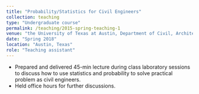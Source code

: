 ```yaml
---
title: "Probability/Statistics for Civil Engineers"
collection: teaching
type: "Undergraduate course"
permalink: /teaching/2015-spring-teaching-1
venue: "the University of Texas at Austin, Department of Civil, Architectual, and Environmental Engineering"
date: "Spring 2018"
location: "Austin, Texas"
role: "Teaching assistant"
---
```


* Prepared and delivered 45-min lecture during class laboratory sessions to discuss how to use statistics and probability to solve practical problem as civil engineers.
* Held office hours for further discussions.
